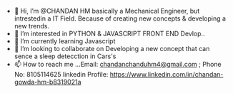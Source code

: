 - 👋 Hi, I’m @CHANDAN HM basically a Mechanical Engineer, but intrestedin a IT Field. Because of creating new concepts & developing a new trends.
- 👀 I’m interested in PYTHON & JAVASCRIPT FRONT END Devlop..
- 🌱 I’m currently learning Javascript
- 💞️ I’m looking to collaborate on Developing a new concept that can sence a sleep detecction in Cars's
- 📫 How to reach me ...Email: chandanchanduhm4@gmail.com ; Phone No: 8105114625
linkedin Profile: https://www.linkedin.com/in/chandan-gowda-hm-b8319021a

<!---
chandanhm1999/chandanhm1999 is a ✨ special ✨ repository because its `README.md` (this file) appears on your GitHub profile.
You can click the Preview link to take a look at your changes.
--->
